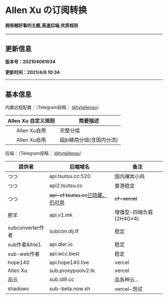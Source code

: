 # Allen Xu の订阅转换

#### 拥有贼好看的主题,高速后端,优质规则

------

## 更新信息

**版本号：202104061034**

**更新时间：2021/4/6 10:34**

------

## 基本信息

内置远程配置：（Telegram投稿： [@hytallenxu](https://t.me/hytallenxu)）

| Allen Xu 自定义规则 | 简要描述                 |
| :------: | ------------------------ |
| Allen Xu自用 | 完整分组                 |
| Allen Xu自用 | 超jb精简分组(含国内分流) |


后端：（Telegram投稿： [@hytallenxu](https://t.me/hytallenxu)）

| 提供者           | 后端域名                                  | 备注                     |
| ---------------- | ----------------------------------------- | ------------------------ |
| つつ             | api.tsutsu.cc:520                         | 国内裸奔小鸡             |
| つつ             | api2.tsutsu.cc                            | 香港稳定                 |
| つつ             | ~~api-cf.tsutsu.cc~~<u>已隐藏，仍可用</u> | ~~cf-vercel~~            |
| 肥羊             | api.v1.mk                                 | 增强型-四端负载 (2H4G*4) |
| subconverter作者 | subcon.dlj.tf                             | 稳定                     |
| sub作者&lhie1    | api.dler.io                               | 稳定                     |
| sub-web作者      | api.wcc.best                              | 稳定                     |
| hope140          | api.hope140.live                          | vercel                   |
| Allen Xu         | sub.proxypoolv2.tk                        | vercel                   |
| 品云             | sub.id9.cc                                | 品各种云...              |
| shadows          | sub-beta.now.sh                           | vercel-测试              |

